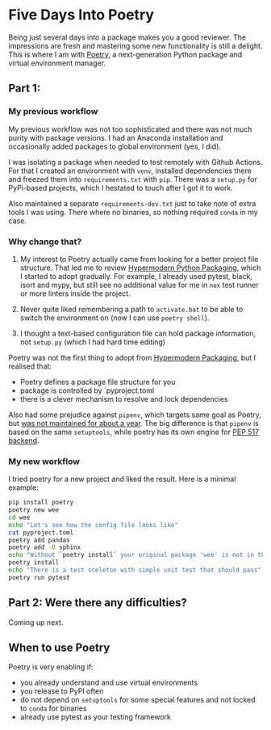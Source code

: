 # Five Days Into  Poetry


Being just several days into a package makes you a good reviewer. The impressions are fresh 
and mastering some new functionality is still a delight. This is where I am with [Poetry](https://python-poetry.org/), a next-generation Python package and virtual environment manager.

<!--more-->

## Part 1: 

### My previous workflow

My previous workflow was not too sophisticated and there was not much purity with package versions.
I had an Anaconda installation and occasionally added packages to global environment (yes, I did). 

I was isolating a package when needed to test remotely with Github Actions. For that I created an 
environment with `venv`, installed dependencies there and freezed them 
into `requirements.txt` with `pip`. There was a `setup.py` for PyPi-based projects, which I hestated 
to touch after I got it to work. 

Also maintained a separate `requirements-dev.txt` just to take note of extra tools I was using.
There where no binaries, so nothing required `conda` in my case.

### Why change that?

1. My interest to Poetry actually came from looking for a better project file structure. That led me to review [Hypermodern Python Packaging][hpp], which I started to adopt gradually. For example, I already used pytest, black, isort and mypy, but still see no additional value for me in `nox` test runner or more linters inside the project. 

[hpp]: https://cjolowicz.github.io/posts/hypermodern-python-01-setup/

2. Never quite liked remembering a path to `activate.bat` to be able to switch the environment on (now I can use `poetry shell`).

3. I thought a text-based configuration file can hold package information, not `setup.py` (which I had hard time editing) 

Poetry was not the first thing to adopt from [Hypermodern Packaging][hpp], but I realised that:

- Poetry defines a package file structure for you 
- package is controlled by `pyproject.toml
- there is a clever mechanism to resolve and lock dependencies

Also had some prejudice against `pipenv`, which targets same goal as Poetry, but [was not maintained for about a year](https://www.reddit.com/r/Python/comments/aox5ah/moving_away_from_pipenv). The big difference is that `pipenv` is based on the same `setuptools`, while poetry has its own engine for [PEP 517 backend](https://github.com/python-poetry/poetry-core).

### My new workflow

I tried poetry for a new project and liked the result. Here is a minimal example:

```bash
pip install poetry 
poetry new wee 
cd wee
echo "Let's see how the config file looks like"
cat pyproject.toml      
poetry add pandas
poetry add -D sphinx 
echo "Without `poetry install` your original package 'wee' is not in the env"
poetry install         
echo "There is a test sceleton with simple unit test that should pass"
poetry run pytest       
```

## Part 2: Were there any difficulties?

Coming up next.

<!--

## The Poetry mind model

What I wish someone told me from a start of using Poetry: 

poetry always creates an environment and runs everything in it.there is always some environment in use by poetry 
poetry shell is a way to enter environment, poetry run something acts the same
you add dependencies to environment, marking some dependencies as development or extra
you have to install your package into environment with poetry install 
your poetry based project is installable with pip, even from your github depository
you specify python version in project.toml
you can bump a version number with a command 
poetry is smart enough to make deterministic package tree from a list of your dependencies 
some package configurations will not run even on sister python versions
poetry leaves your git decisions to you, not integrated with version control (probably for good) 

# Fun fact 

Poetry escaped from benevolent disctatorship of Guido 


# Bumps

- no clear way to refer py toml  version in package
- building a tree sometimes takes up to 100 sec, even on some seemingly simple package addition
- poetry env command has strange help in CLI which is better explained in the docs
- some upstream virtualenv problem on Windows, had to fix a specific version
- a bit of research effort to setup Github actions (I wanted to simplify a template)

- i noticed Colab runs on python 3.6.9 and my installation in 3.8 , it never occurred to me 
- need to be careful if some dependency is in dev, but you think is is package core 
- Spyder doesn’t not seem virtualenv-friendly 


# My own config

.venv  + gitignore 
- use just command runner to auto me some tasks
- --src layout
- README.md, not README.rst

-->

## When to use Poetry

Poetry is very enabling if:

- you already understand and use virtual environments 
- you release to PyPI often
- do not depend on `setuptools` for some special features and not locked to `conda` for binaries
- already use pytest as your testing framework

<!--

## Discussions

This post benefited from discussions:

- ...
- ...
- ...

-->
